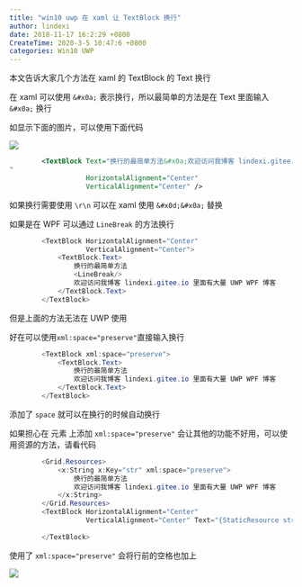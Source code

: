 ```yaml
---
title: "win10 uwp 在 xaml 让 TextBlock 换行"
author: lindexi
date: 2018-11-17 16:2:29 +0800
CreateTime: 2020-3-5 10:47:6 +0800
categories: Win10 UWP
---
```


本文告诉大家几个方法在 xaml 的 TextBlock 的 Text 换行

<!--more-->


<!-- csdn -->

在 xaml 可以使用 `&#x0a;` 表示换行，所以最简单的方法是在 Text 里面输入 `&#x0a;` 换行

如显示下面的图片，可以使用下面代码

<!-- ![](image/win10 uwp 在 xaml 让 TextBlock 换行/win10 uwp 在 xaml 让 TextBlock 换行0.png) -->

![](http://image.acmx.xyz/lindexi%2F20181117153856312)

```xml
        <TextBlock Text="换行的最简单方法&#x0a;欢迎访问我博客 lindexi.gitee.io 里面有大量 UWP WPF 博客
" 
                   HorizontalAlignment="Center"
                   VerticalAlignment="Center" />
```

如果换行需要使用 `\r\n` 可以在 xaml 使用 `&#x0d;&#x0a;` 替换

如果是在 WPF 可以通过 `LineBreak` 的方法换行

```csharp
        <TextBlock HorizontalAlignment="Center"
                   VerticalAlignment="Center">
            <TextBlock.Text>
                换行的最简单方法
                <LineBreak/>
                欢迎访问我博客 lindexi.gitee.io 里面有大量 UWP WPF 博客
            </TextBlock.Text>
        </TextBlock>
```

但是上面的方法无法在 UWP 使用

好在可以使用`xml:space="preserve"`直接输入换行

```csharp
        <TextBlock xml:space="preserve">
            <TextBlock.Text>
                换行的最简单方法
                欢迎访问我博客 lindexi.gitee.io 里面有大量 UWP WPF 博客
            </TextBlock.Text>
        </TextBlock>
```

添加了 `space` 就可以在换行的时候自动换行

如果担心在 元素 上添加 `xml:space="preserve"` 会让其他的功能不好用，可以使用资源的方法，请看代码

```csharp
        <Grid.Resources>
            <x:String x:Key="str" xml:space="preserve">
                换行的最简单方法
                欢迎访问我博客 lindexi.gitee.io 里面有大量 UWP WPF 博客
            </x:String>
        </Grid.Resources>
        <TextBlock HorizontalAlignment="Center" 
                   VerticalAlignment="Center" Text="{StaticResource str}">
         
        </TextBlock>
```

使用了 `xml:space="preserve"` 会将行前的空格也加上

<!-- ![](image/win10 uwp 在 xaml 让 TextBlock 换行/win10 uwp 在 xaml 让 TextBlock 换行1.png) -->

![](http://image.acmx.xyz/lindexi%2F2018111716224687)

